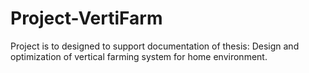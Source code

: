 # Project-VertiFarm
Project is to designed to support documentation of thesis: Design and optimization of vertical farming system for home environment.
